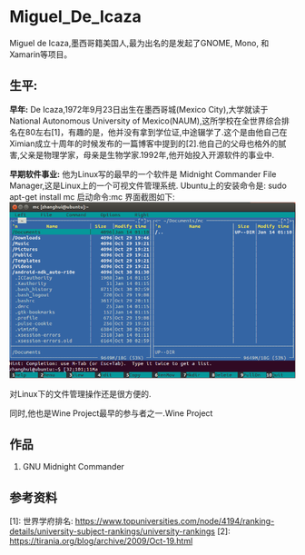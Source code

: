 # Miguel_De_Icaza

Miguel de Icaza,墨西哥籍美国人,最为出名的是发起了GNOME, Mono, 和 Xamarin等项目。

## 生平:
__早年:__ 
De Icaza,1972年9月23日出生在墨西哥城(Mexico City),大学就读于National Autonomous University of Mexico(NAUM),这所学校在全世界综合排名在80左右[1]，有趣的是，他并没有拿到学位证,中途辍学了.这个是由他自己在Ximian成立十周年的时候发布的一篇博客中提到的[2].他自己的父母也格外的腻害,父亲是物理学家，母亲是生物学家.1992年,他开始投入开源软件的事业中.

__早期软件事业:__
他为Linux写的最早的一个软件是 Midnight Commander File Manager,这是Linux上的一个可视文件管理系统.
Ubuntu上的安装命令是: sudo apt-get install mc
启动命令:mc
界面截图如下:
![](2019_01_14_mc.png)

对Linux下的文件管理操作还是很方便的.

同时,他也是Wine Project最早的参与者之一.Wine Project

## 作品
1. GNU Midnight Commander



## 参考资料
[1]: 世界学府排名: https://www.topuniversities.com/node/4194/ranking-details/university-subject-rankings/university-rankings
[2]: https://tirania.org/blog/archive/2009/Oct-19.html